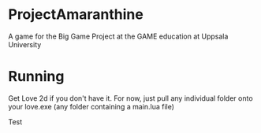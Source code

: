 # ProjectAmaranthine
A game for the Big Game Project at the GAME education at Uppsala University

# Running
Get Love 2d if you don't have it.
For now, just pull any individual folder onto your love.exe (any folder containing a main.lua file)


Test